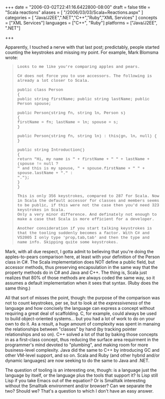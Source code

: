 +++
date = "2006-03-02T22:41:16.6422800-08:00"
draft = false
title = "Scala reactions"
aliases = [
	"/2006/03/03/Scala+Reactions.aspx"
]
categories = [
	"Java/J2EE",".NET","C++","Ruby","XML Services"
]
concepts = ["XML Services"]
languages = ["C++", "Ruby"]
platforms = ["Java/J2EE", ".NET"]
 
+++
<p>Apparently, I touched a nerve with that last post; predictably, people started counting the keystrokes and missing my point. For example, Mark Blomsma wrote:
<blockquote>
<font face="Courier New" size=2>Looks to me like you're comparing apples and pears.<br>
<br>
C# does not force you to use accessors. The following is already a lot closer to Scala.<br>
<br>
public class Person<br>
{<br>
public string firstName; public string lastName; public Person spouse;<br>
<br>
public Person(string fn, string ln, Person s)<br>
{<br>
firstName = fn; lastName = ln; spouse = s;<br>
}<br>
<br>
public Person(string fn, string ln) : this(gn, ln, null) { }<br>
<br>
public string Introduction()<br>
{<br>
return "Hi, my name is " + firstName + " " + lastName +<br>
(spouse != null ?<br>
" and this is my spouse, " + spouse.firstName + " " + spouse.lastName + "." :<br>
".");<br>
}<br>
}<br>
<br>
This is only 356 keystrokes, compared to 287 for Scala. Now in Scala the default accessor for classes and members seems to be public, if this were not the case then you'd need 323 keystrokes in Scala.<br>
Only a very minor difference. And definately not enough to make a case that Scala is more efficient for a developer.<br>
<br>
Another consideration if you start talking keystrokes is that the tooling suddenly becomes a factor. With C# and VS2005 I only type 'prop,tab,tab' and then the type and name info. Skipping quite some keystrokes.</font>
</blockquote>
Mark, with all due respect, I gotta admit to believing that you're doing the apples-to-pears comparison here, at least with your definition of the Person class in C#. The Scala implementation does NOT define a public field, but accessor methods, thus preserving encapsulation in the same way that the property methods do in C# and Java and C++. The thing is, Scala just realizes that 80% of those methods are always coded the same way, so it assumes a default implementation when it sees that syntax. (Ruby does the same thing.)</p>

<p>All that sort of misses the point, though: the purpose of the comparison was not to count keystrokes, per se, but to look at the <i>expressiveness</i> of the language and how concisely the language can express a concept without requiring a great deal of scaffolding. C, for example, could always be used to build object-oriented systems... but you had a lot of work to do on your own to do it. As a result, a huge amount of complexity was spent in manaing the relationships between "classes" by hand (by tracking pointer relationships and so on). C++ solved a lot of that by baking those concepts in as a first-class concept, thus reducing the surface area requirment in the programmer's mind devoted to "plumbing", and making room for more business-level complexity. Java did the same to C++ by introducing GC and other VM-level support, and so on. Scala and Ruby (and other hybrid and/or dynamic languages) are now seeking to do the same to Java and .NET.</p>

<p>The question of tooling is an interesting one, though: is a language just the language by itself, or the language plus the tools that support it? Is Lisp still Lisp if you take Emacs out of the equation? Or is Smalltalk interesting without the Smalltalk environment and/or browser? Can we separate the two? Should we? That's a question to which I don't have an easy answer.</p>
 
